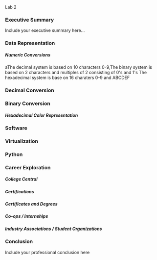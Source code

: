 Lab 2
### Executive Summary 
Include your executive summary here...

### Data Representation
##### Numeric Conversions
aThe decimal system is based on 10 characters 0-9,The binary system is based on 2 characters and multiples of 2 consisting of 0's and 1's The hexadecimal system is base on 16 charaters 0-9 and ABCDEF
### Decimal Conversion
### Binary Conversion


##### Hexadecimal Color Representation

### Software

### Virtualization

### Python

### Career Exploration
##### College Central
##### Certifications
##### Certificates and Degrees
##### Co-ops / Internships
##### Industry Associations / Student Organizations

### Conclusion

Include your professional conclusion here
